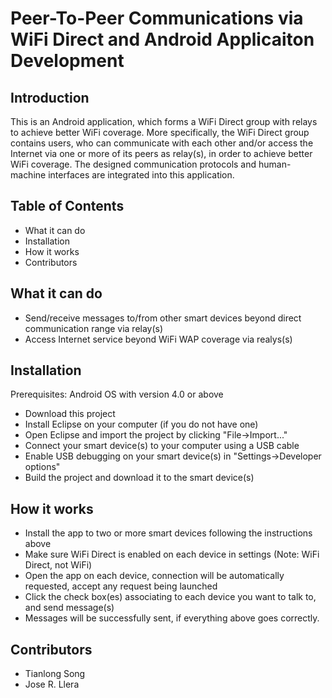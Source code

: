 Peer-To-Peer Communications via WiFi Direct and Android Applicaiton Development
=================

## Introduction
This is an Android application, which forms a WiFi Direct group with relays to achieve better WiFi coverage. More specifically, the WiFi Direct group contains users, who can communicate with each other and/or access the Internet via one or more of its peers as relay(s), in order to achieve better WiFi coverage. The designed communication protocols and human-machine interfaces are integrated into this application.

## Table of Contents
* What it can do
* Installation
* How it works
* Contributors

## What it can do
* Send/receive messages to/from other smart devices beyond direct communication range via relay(s)
* Access Internet service beyond WiFi WAP coverage via realys(s)

## Installation
Prerequisites: Android OS with version 4.0 or above
* Download this project
* Install Eclipse on your computer (if you do not have one) 
* Open Eclipse and import the project by clicking "File->Import..."
* Connect your smart device(s) to your computer using a USB cable
* Enable USB debugging on your smart device(s) in "Settings->Developer options"
* Build the project and download it to the smart device(s)

## How it works
* Install the app to two or more smart devices following the instructions above
* Make sure WiFi Direct is enabled on each device in settings (Note: WiFi Direct, not WiFi)
* Open the app on each device, connection will be automatically requested, accept any request being launched
* Click the check box(es) associating to each device you want to talk to, and send message(s)
* Messages will be successfully sent, if everything above goes correctly.

## Contributors
* Tianlong Song
* Jose R. Llera
